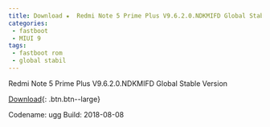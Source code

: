 ```yaml
---
title: Download ★  Redmi Note 5 Prime Plus V9.6.2.0.NDKMIFD Global Stable Version ★ Fastboot File
categories:
 - fastboot
 - MIUI 9
tags:
 - fastboot rom
 - global stabil
---
```

Redmi Note 5 Prime Plus V9.6.2.0.NDKMIFD Global Stable Version

[Download](/bigota?size=1,81GB&ver=V9.6.2.0.NDKMIFD&type=ugg_global_images&name=20180808.0000.00_7.1_global_3f3d1e2717.tgz){: .btn.btn--large}

Codename: ugg
Build: 2018-08-08